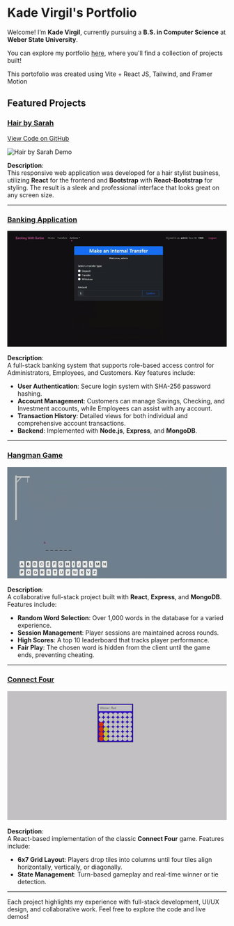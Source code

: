 # Kade Virgil's Portfolio

Welcome! I’m **Kade Virgil**, currently pursuing a **B.S. in Computer Science** at **Weber State University**.

You can explore my portfolio [here](https://kadevirgil.github.io/test-portfolio/), where you'll find a collection of projects built!

This portofolio was created using Vite + React JS, Tailwind, and Framer Motion

## Featured Projects

### [Hair by Sarah](https://hairbysarah.netlify.app/)
[View Code on GitHub](https://github.com/kadevirgil/test-portfolio/tree/main/projects/hair-by-sarah%20-%20Copy)

![Hair by Sarah Demo](/gifs/hair-by-sarah.gif)

**Description**:  
This responsive web application was developed for a hair stylist business, utilizing **React** for the frontend and **Bootstrap** with **React-Bootstrap** for styling. The result is a sleek and professional interface that looks great on any screen size.

---

### [Banking Application](https://github.com/kadevirgil/test-portfolio/tree/main/projects/Banking-App)
![Banking Application Demo](/gifs/banking-app.gif)

**Description**:  
A full-stack banking system that supports role-based access control for Administrators, Employees, and Customers. Key features include:

- **User Authentication**: Secure login system with SHA-256 password hashing.
- **Account Management**: Customers can manage Savings, Checking, and Investment accounts, while Employees can assist with any account.
- **Transaction History**: Detailed views for both individual and comprehensive account transactions.
- **Backend**: Implemented with **Node.js**, **Express**, and **MongoDB**.

---

### [Hangman Game](https://github.com/kadevirgil/test-portfolio/tree/main/projects/CS3750_Hangman_Game)
![Hangman Game Demo](/gifs/hangman-game.gif)

**Description**:  
A collaborative full-stack project built with **React**, **Express**, and **MongoDB**. Features include:

- **Random Word Selection**: Over 1,000 words in the database for a varied experience.
- **Session Management**: Player sessions are maintained across rounds.
- **High Scores**: A top 10 leaderboard that tracks player performance.
- **Fair Play**: The chosen word is hidden from the client until the game ends, preventing cheating.

---

### [Connect Four](https://github.com/kadevirgil/test-portfolio/tree/main/projects/connect-four)
![Connect Four Demo](/gifs/connect-4.gif)

**Description**:  
A React-based implementation of the classic **Connect Four** game. Features include:

- **6x7 Grid Layout**: Players drop tiles into columns until four tiles align horizontally, vertically, or diagonally.
- **State Management**: Turn-based gameplay and real-time winner or tie detection.

---

Each project highlights my experience with full-stack development, UI/UX design, and collaborative work. Feel free to explore the code and live demos!
